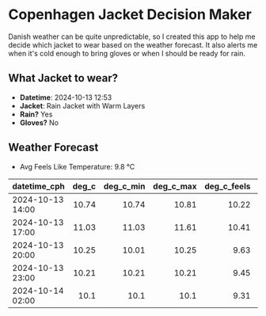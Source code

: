 
# Copenhagen Jacket Decision Maker

Danish weather can be quite unpredictable, so I created this app to help me decide which jacket to wear based on the weather forecast. 
It also alerts me when it's cold enough to bring gloves or when I should be ready for rain.

## What Jacket to wear?

- **Datetime**: 2024-10-13 12:53
- **Jacket**: Rain Jacket with Warm Layers
- **Rain?** Yes
- **Gloves?** No

## Weather Forecast
- Avg Feels Like Temperature: 9.8 °C

| datetime_cph     |   deg_c |   deg_c_min |   deg_c_max |   deg_c_feels | weather   | wind   | rain   |
|:-----------------|--------:|------------:|------------:|--------------:|:----------|:-------|:-------|
| 2024-10-13 14:00 |   10.74 |       10.74 |       10.81 |         10.22 | Rain      | Low    | Low    |
| 2024-10-13 17:00 |   11.03 |       11.03 |       11.61 |         10.41 | Rain      | Low    | Low    |
| 2024-10-13 20:00 |   10.25 |       10.01 |       10.25 |          9.63 | Rain      | Low    | Low    |
| 2024-10-13 23:00 |   10.21 |       10.21 |       10.21 |          9.45 | Clouds    | Low    | None   |
| 2024-10-14 02:00 |   10.1  |       10.1  |       10.1  |          9.31 | Clouds    | Low    | None   |
        